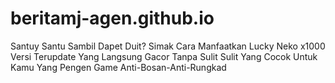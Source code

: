 # beritamj-agen.github.io
Santuy Santu Sambil Dapet Duit? Simak Cara Manfaatkan Lucky Neko x1000 Versi Terupdate Yang Langsung Gacor Tanpa Sulit Sulit Yang Cocok Untuk Kamu Yang Pengen Game Anti-Bosan-Anti-Rungkad
